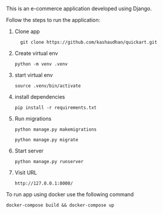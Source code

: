 This is an e-commerce application developed using Django.

Follow the steps to run the application:

1. Clone app
   
    ```
      git clone https://github.com/kashaudhan/quickart.git
    ```
1. Create virtual env
   
    ```
    python -m venv .venv
    ```
2. start virtual env
  
    ```
    source .venv/bin/activate
    ```
    
3. install dependencies
   
    ```
    pip install -r requirements.txt
    ```


4. Run migrations
  
    ```
    python manage.py makemigrations
    ```

    ```
    python manage.py migrate
    ```
5. Start server

    ```
    python manage.py runserver
    ```
6. Visit URL

    `http://127.0.0.1:8000/`


To run app using docker use the following command

```
docker-compose build && docker-compose up
```
